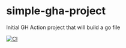 # simple-gha-project
Initial GH Action project that will build a go file

[![CI](https://github.com/rborsaru/simple-gha-project/actions/workflows/basic.yml/badge.svg)](https://github.com/rborsaru/simple-gha-project/actions/workflows/basic.yml)
